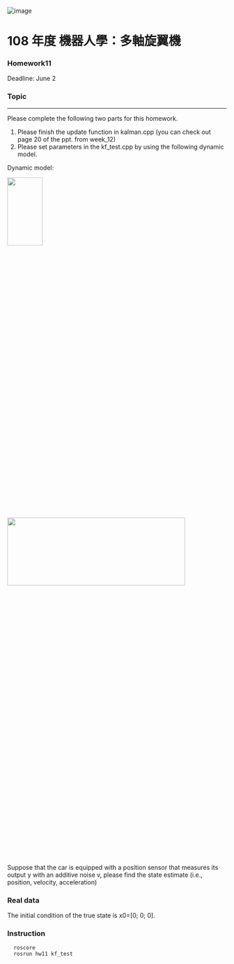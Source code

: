 ![image](https://github.com/Robotics-Aerial-Robots/Homework6/blob/master/Figures/LOGO%20%E4%B8%AD%E8%8B%B1%E6%96%87%E6%A9%AB.png)
# 108 年度 機器人學：多軸旋翼機 

### Homework11
Deadline: June 2

### Topic
---
Please complete the following two parts for this homework.

1. Please finish the update function in kalman.cpp (you can check out page 20 of the ppt. from week_12)
2. Please set parameters in the kf_test.cpp by using the following dynamic model.

Dynamic model:

<img src= "https://github.com/Robotics-Aerial-Robots/Homework11/blob/master/photo/1.png" width="40%" height="20%">	
	
<img src= "https://github.com/Robotics-Aerial-Robots/Homework11/blob/master/photo/8.png" width="90%" height="20%">


Suppose that the car is equipped with a position sensor that measures its output y with an additive noise v, please find the state estimate (i.e., position, velocity, acceleration)

### Real data
The initial condition of the true state is x0=[0; 0; 0].

### Instruction
```
  roscore
  rosrun hw11 kf_test
```
